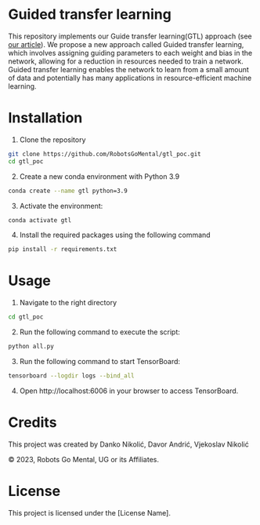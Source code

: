 # Guided transfer learning 
This repository implements our Guide transfer learning(GTL) approach (see [our article](https://www.researchgate.net/publication/367378102_Guided_transfer_learning_Helping_deep_networks_when_learning_gets_tough)).
We propose a new approach called Guided transfer learning, which involves assigning guiding parameters to each weight and bias in the network, allowing for a reduction in resources needed to train a network. Guided transfer learning enables the network to learn from a small amount of data and potentially has many applications in resource-efficient machine learning.

# Installation
1. Clone the repository
```bash
git clone https://github.com/RobotsGoMental/gtl_poc.git
cd gtl_poc
```
2. Create a new conda environment with Python 3.9
```bash
conda create --name gtl python=3.9
```
3. Activate the environment:
```bash
conda activate gtl
``` 
4. Install the required packages using the following command
```bash
pip install -r requirements.txt
``` 
# Usage
1. Navigate to the right directory 
```bash
cd gtl_poc
```
2. Run the following command to execute the script:
```bash
python all.py
```
3. Run the following command to start TensorBoard:
```bash
tensorboard --logdir logs --bind_all
```
4. Open http://localhost:6006 in your browser to access TensorBoard.
    
# Credits

This project was created by Danko Nikolić, Davor Andrić, Vjekoslav Nikolić

© 2023, Robots Go Mental, UG or its Affiliates. 

# License

This project is licensed under the [License Name]. 
